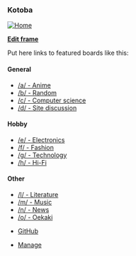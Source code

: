 ### Kotoba
<a class="logo" href="/"><img src="/.static/img/kotoba_logo_sm.png" alt="Home" title="Home"></a>

**[Edit frame](/manage/sitesettings#frame)**

Put here links to featured boards like this:

#### General

- [/a/ - Anime](/a "Anime and manga")
- [/b/ - Random](/b "Random")
- [/c/ - Computer science](/c "Computer science")
- [/d/ - Site discussion](/d "Site discussion")

#### Hobby

* [/e/ - Electronics](/e "Electronics")
* [/f/ - Fashion](/f "Fashion")
* [/g/ - Technology](/g "Technology")
* [/h/ - Hi-Fi](/h "Hi-Fi")

#### Other

- [/l/ - Literature](/l "Literature")
- [/m/ - Music](/m "Music")
- [/n/ - News](/n "News")
- [/o/ - Oekaki](/o "Oekaki")
* [GitHub](https://github.com/WagonOfDoubt/kotoba.js "GitHub")
- [Manage](/manage "Manage")
